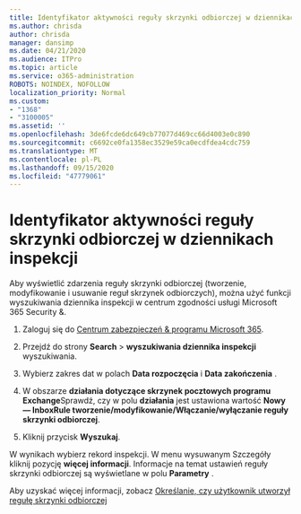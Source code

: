 ```yaml
---
title: Identyfikator aktywności reguły skrzynki odbiorczej w dziennikach inspekcji
ms.author: chrisda
author: chrisda
manager: dansimp
ms.date: 04/21/2020
ms.audience: ITPro
ms.topic: article
ms.service: o365-administration
ROBOTS: NOINDEX, NOFOLLOW
localization_priority: Normal
ms.custom:
- "1368"
- "3100005"
ms.assetid: ''
ms.openlocfilehash: 3de6fcde6dc649cb77077d469cc66d4003e0c890
ms.sourcegitcommit: c6692ce0fa1358ec3529e59ca0ecdfdea4cdc759
ms.translationtype: MT
ms.contentlocale: pl-PL
ms.lasthandoff: 09/15/2020
ms.locfileid: "47779061"
---
```

# <a name="identify-inbox-rule-activity-in-audit-logs"></a>Identyfikator aktywności reguły skrzynki odbiorczej w dziennikach inspekcji

Aby wyświetlić zdarzenia reguły skrzynki odbiorczej (tworzenie, modyfikowanie i usuwanie reguł skrzynek odbiorczych), można użyć funkcji wyszukiwania dziennika inspekcji w centrum zgodności usługi Microsoft 365 Security &.

1. Zaloguj się do [Centrum zabezpieczeń & programu Microsoft 365](https://protection.office.com/).

2. Przejdź do strony **Search**  >  **wyszukiwania dziennika inspekcji** wyszukiwania.

3. Wybierz zakres dat w polach **Data rozpoczęcia** i **Data zakończenia** .

4. W obszarze **działania dotyczące skrzynek pocztowych programu Exchange**Sprawdź, czy w polu **działania** jest ustawiona wartość **Nowy — InboxRule tworzenie/modyfikowanie/Włączanie/wyłączanie reguły skrzynki odbiorczej**.

5. Kliknij przycisk **Wyszukaj**.

W wynikach wybierz rekord inspekcji. W menu wysuwanym Szczegóły kliknij pozycję **więcej informacji**. Informacje na temat ustawień reguły skrzynki odbiorczej są wyświetlane w polu **Parametry** .

Aby uzyskać więcej informacji, zobacz [Określanie, czy użytkownik utworzył regułę skrzynki odbiorczej](https://docs.microsoft.com//office365/securitycompliance/auditing-troubleshooting-scenarios#determining-if-a-user-created-an-inbox-rule)
